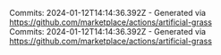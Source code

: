 Commits: 2024-01-12T14:14:36.392Z - Generated via https://github.com/marketplace/actions/artificial-grass
<br>
Commits: 2024-01-12T14:14:36.392Z - Generated via https://github.com/marketplace/actions/artificial-grass
<br>
